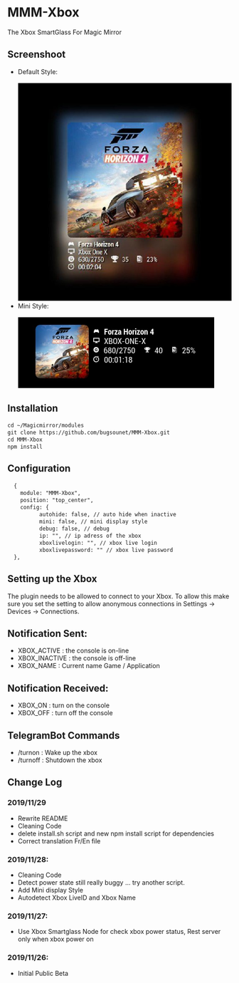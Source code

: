 # MMM-Xbox

The Xbox SmartGlass For Magic Mirror

## Screenshoot
* Default Style:<br><br>
![](https://github.com/bugsounet/MMM-Xbox/blob/master/screenshoot.jpg)<br>
* Mini Style:<br><br>
![](https://github.com/bugsounet/MMM-Xbox/blob/master/screenshoot2.jpg)

## Installation
```
cd ~/Magicmirror/modules
git clone https://github.com/bugsounet/MMM-Xbox.git
cd MMM-Xbox
npm install
```

## Configuration
```
  {
    module: "MMM-Xbox",
    position: "top_center",
    config: {
		  autohide: false, // auto hide when inactive
		  mini: false, // mini display style
		  debug: false, // debug
		  ip: "", // ip adress of the xbox
		  xboxlivelogin: "", // xbox live login
		  xboxlivepassword: "" // xbox live password
  },
```

## Setting up the Xbox
The plugin needs to be allowed to connect to your Xbox. To allow this make sure you set the setting to allow anonymous connections in Settings -> Devices -> Connections.

## Notification Sent:
* XBOX_ACTIVE : the console is on-line
* XBOX_INACTIVE : the console is off-line
* XBOX_NAME : Current name Game / Application

## Notification Received:
* XBOX_ON : turn on the console
* XBOX_OFF : turn off the console

## TelegramBot Commands
* /turnon : Wake up the xbox
* /turnoff : Shutdown the xbox

## Change Log

### 2019/11/29
* Rewrite README
* Cleaning Code 
* delete install.sh script and new npm install script for dependencies
* Correct translation Fr/En file 
### 2019/11/28:
* Cleaning Code
* Detect power state still really buggy ... try another script.
* Add Mini display Style
* Autodetect Xbox LiveID and Xbox Name
### 2019/11/27:
* Use Xbox Smartglass Node for check xbox power status, Rest server only when xbox power on
### 2019/11/26:
* Initial Public Beta

